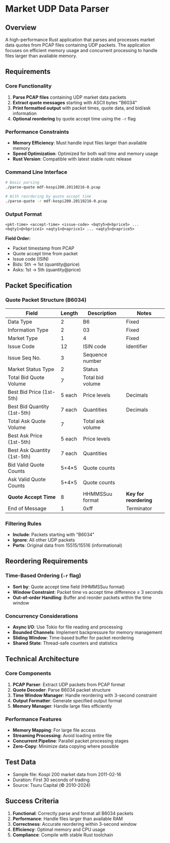 # Market UDP Data Parser

## Overview

A high-performance Rust application that parses and processes market data quotes from PCAP files containing UDP packets. The application focuses on efficient memory usage and concurrent processing to handle files larger than available memory.

## Requirements

### Core Functionality

1. **Parse PCAP files** containing UDP market data packets
2. **Extract quote messages** starting with ASCII bytes "B6034"
3. **Print formatted output** with packet times, quote data, and bid/ask information
4. **Optional reordering** by quote accept time using the `-r` flag

### Performance Constraints

- **Memory Efficiency**: Must handle input files larger than available memory
- **Speed Optimization**: Optimized for both wall time and memory usage
- **Rust Version**: Compatible with latest stable rustc release

### Command Line Interface

```bash
# Basic parsing
./parse-quote mdf-kospi200.20110216-0.pcap

# With reordering by quote accept time
./parse-quote -r mdf-kospi200.20110216-0.pcap
```

### Output Format

```
<pkt-time> <accept-time> <issue-code> <bqty5>@<bprice5> ... <bqty1>@<bprice1> <aqty1>@<aprice1> ... <aqty5>@<aprice5>
```

**Field Order:**
- Packet timestamp from PCAP
- Quote accept time from packet
- Issue code (ISIN)
- Bids: 5th → 1st (quantity@price)
- Asks: 1st → 5th (quantity@price)

## Packet Specification

### Quote Packet Structure (B6034)

| Field | Length | Description | Notes |
|-------|--------|-------------|-------|
| Data Type | 2 | B6 | Fixed |
| Information Type | 2 | 03 | Fixed |
| Market Type | 1 | 4 | Fixed |
| Issue Code | 12 | ISIN code | Identifier |
| Issue Seq No. | 3 | Sequence number | |
| Market Status Type | 2 | Status | |
| Total Bid Quote Volume | 7 | Total bid volume | |
| Best Bid Price (1st-5th) | 5 each | Price levels | Decimals |
| Best Bid Quantity (1st-5th) | 7 each | Quantities | Decimals |
| Total Ask Quote Volume | 7 | Total ask volume | |
| Best Ask Price (1st-5th) | 5 each | Price levels | |
| Best Ask Quantity (1st-5th) | 7 each | Quantities | |
| Bid Valid Quote Counts | 5+4×5 | Quote counts | |
| Ask Valid Quote Counts | 5+4×5 | Quote counts | |
| **Quote Accept Time** | 8 | HHMMSSuu format | **Key for reordering** |
| End of Message | 1 | 0xff | Terminator |

### Filtering Rules

- **Include**: Packets starting with "B6034"
- **Ignore**: All other UDP packets
- **Ports**: Original data from 15515/15516 (informational)

## Reordering Requirements

### Time-Based Ordering (`-r` flag)

- **Sort by**: Quote accept time field (HHMMSSuu format)
- **Window Constraint**: Packet time vs accept time difference ≤ 3 seconds
- **Out-of-order Handling**: Buffer and reorder packets within the time window

### Concurrency Considerations

- **Async I/O**: Use Tokio for file reading and processing
- **Bounded Channels**: Implement backpressure for memory management  
- **Sliding Window**: Time-based buffer for packet reordering
- **Shared State**: Thread-safe counters and statistics

## Technical Architecture

### Core Components

1. **PCAP Parser**: Extract UDP packets from PCAP format
2. **Quote Decoder**: Parse B6034 packet structure
3. **Time Window Manager**: Handle reordering with 3-second constraint
4. **Output Formatter**: Generate specified output format
5. **Memory Manager**: Handle large files efficiently

### Performance Features

- **Memory Mapping**: For large file access
- **Streaming Processing**: Avoid loading entire file
- **Concurrent Pipeline**: Parallel packet processing stages
- **Zero-Copy**: Minimize data copying where possible

## Test Data

- Sample file: Kospi 200 market data from 2011-02-16
- Duration: First 30 seconds of trading
- Source: Tsuru Capital (© 2010-2024)

## Success Criteria

1. **Functional**: Correctly parse and format all B6034 packets
2. **Performance**: Handle files larger than available RAM
3. **Correctness**: Accurate reordering within 3-second window
4. **Efficiency**: Optimal memory and CPU usage
5. **Compliance**: Compile with stable Rust toolchain